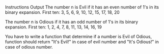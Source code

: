 Instructions Output The number n is Evil if it has an even number of 1's in its binary expansion. First ten: 3, 5, 6, 9,
10, 12, 15, 17, 18, 20

The number n is Odious if it has an odd number of 1's in its binary expansion. First ten: 1, 2, 4, 7, 8, 11, 13, 14, 16,
19

You have to write a function that determine if a number is Evil of Odious, function should return "It's Evil!" in case
of evil number and "It's Odious!" in case of odious number.
